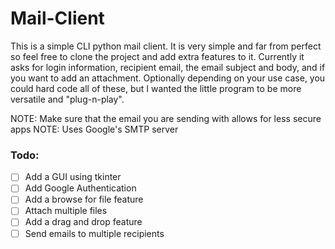 # Mail-Client
This is a simple CLI python mail client. It is very simple and far from perfect so feel free to clone the project and add extra features to it. Currently it asks for login information, recipient email, the email subject and body, and if you want to add an attachment. Optionally depending on your use case, you could hard code all of these, but I wanted the little program to be more versatile and "plug-n-play".

NOTE: Make sure that the email you are sending with allows for less secure apps
NOTE: Uses Google's SMTP server

### Todo:

- [ ] Add a GUI using tkinter
- [ ] Add Google Authentication
- [ ] Add a browse for file feature
- [ ] Attach multiple files
- [ ] Add a drag and drop feature
- [ ] Send emails to multiple recipients
